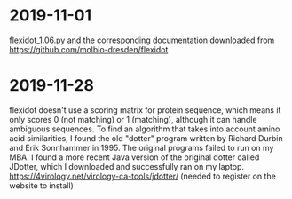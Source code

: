 # 2019-11-01
flexidot_1.06.py and the corresponding documentation downloaded from https://github.com/molbio-dresden/flexidot
# 2019-11-28
flexidot doesn't use a scoring matrix for protein sequence, which means it only scores 0 (not matching) or 1 (matching), although it can handle ambiguous sequences. To find an algorithm that takes into account amino acid similarities, I found the old "dotter" program written by Richard Durbin and Erik Sonnhammer in 1995. The original programs failed to run on my MBA. I found a more recent Java version of the original dotter called JDotter, which I downloaded and successfully ran on my laptop. https://4virology.net/virology-ca-tools/jdotter/ (needed to register on the website to install)

